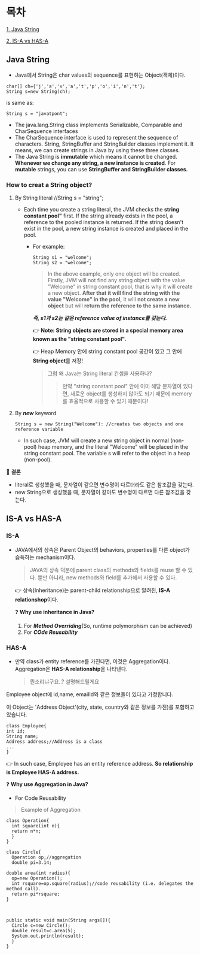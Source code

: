 # 목차
[1. Java String](#java-string)

[2. IS-A vs HAS-A](#is-a-vs-has-a)

## Java String
- Java에서 String은 char values의 sequence를 표현하는 Object(객체)이다. 
```
char[] ch={'j','a','v','a','t','p','o','i','n','t'};  
String s=new String(ch);  
```
is same as:
```
String s = "javatpont";
```
- The java.lang.String class implements Serializable, Comparable and CharSequence interfaces
- The CharSequence interface is used to represent the sequence of characters. String, StringBuffer and StringBuilder classes implement it. 
  It means, we can create strings in Java by using these three classes.
 - The Java String is **immutable** which means it cannot be changed. **Whenever we change any string, a new instance is created**. 
   For **mutable** strings, you can use **StringBuffer and StringBuilder classes.**

### How to creat a String object?
 1. By String literal //String s = "string";
    - Each time you create a string literal, the JVM checks the **string constant pool"** first.
    If the string already exists in the pool, a reference to the pooled instance is returned. If the string doesn't exist in the pool, a new string instance is created and placed in the pool. 
      - For example:
          ```
          String s1 = "welcome";
          String s2 = "welcome"; 
          ```
          > In the above example, only one object will be created. Firstly, JVM will not find any string object with the value "Welcome" in string constant pool, that is why it will           create a new object. **After that it will find the string with the value "Welcome" in the pool,** it will **not create a new object** but will **return the reference to             the same instance.**
          
          ***즉, s1과 s2는 같은 reference value of instance를 갖는다.***
          
          :point_right: **Note: String objects are stored in a special memory area known as the "string constant pool".**
          
          :point_right: Heap Memory 안에 string constant pool 공간이 있고 그 안에 **String object**를 저장!
          > 그럼 왜 Java는 String literal 컨셉을 사용하나?
          >> 만약 "string constant pool" 안에 이미 해당 문자열이 있다면, 새로운 object를 생성하지 않아도 되기 때문에 memory를 효율적으로 사용할 수 있기 때문이다!
               
 2. By ***new*** keyword 
    ```
    String s = new String("Welcome"): //creates two objects and one reference variable
    ```
    - In such case, JVM will create a new string object in normal (non-pool) heap memory, and the literal "Welcome" will be placed in the string constant pool. The variable s will refer to the object in a heap (non-pool).

 :pushpin: **결론** 
 - literal로 생성했을 때, 문자열이 같으면 변수명이 다르더라도 같은 참조값을 갖는다.
 - new String으로 생성했을 때, 문자열이 같아도 변수명이 다르면 다른 참조값을 갖는다.

## IS-A vs HAS-A
 ### IS-A
  - JAVA에서의 상속은 Parent Object의 behaviors, properties를 다른 object가 습득하는 mechanism이다.
    > JAVA의 상속 덕분에 parent class의 methods와 fields를 reuse 할 수 있다. 뿐만 아니라, new methods와 field를 추가해서 사용할 수 있다.

    :point_right: 상속(Inheritance)는 parent-child relationship으로 알려진, **IS-A relationshop**이다.
    
    :question: **Why use inheritance in Java?**
      1. For ***Method Overriding***(So, runtime polymorphism can be achieved)
      2. For ***COde Reusability***
 ### HAS-A
 - 만약 class가 entity reference를 가진다면, 이것은 Aggregation이다. Aggregation은 **HAS-A relationship**을 나타낸다.
    > 뭔소리냐구요..? 설명해드릴게요
  
  Employee object에 id,name, emailId와 같은 정보들이 있다고 가정합니다.
  
  이 Object는 'Address Object'(city, state, country와 같은 정보를 가진)를 포함하고 있습니다.
  ```
  class Employee{  
  int id;  
  String name;  
  Address address;//Address is a class  
  ...  
  }  
  ```
  :point_right: In such case, Employee has an entity reference address. **So relationship is Employee HAS-A address.**
  
  :question: **Why use Aggregation in Java?**
   
   - For Code Reusability
  
  
  > Example of Aggregation
  ```
  class Operation{  
    int square(int n){  
    return n*n;  
    }  
  }  
  
  class Circle{  
    Operation op;//aggregation  
    double pi=3.14;  
    
  double area(int radius){  
    op=new Operation();  
    int rsquare=op.square(radius);//code reusability (i.e. delegates the method call).  
    return pi*rsquare;  
  }  
  
     
    
  public static void main(String args[]){  
    Circle c=new Circle();  
    double result=c.area(5);  
    System.out.println(result);  
    }  
  }  
```



